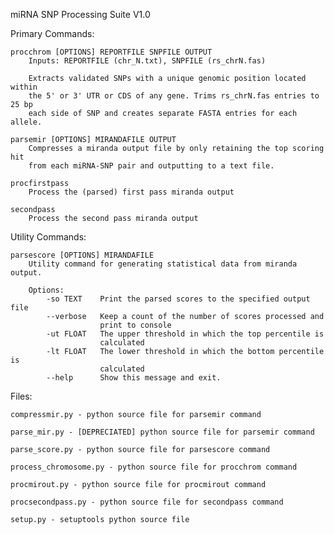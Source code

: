 miRNA SNP Processing Suite V1.0

Primary Commands:

    procchrom [OPTIONS] REPORTFILE SNPFILE OUTPUT
		Inputs: REPORTFILE (chr_N.txt), SNPFILE (rs_chrN.fas)
		
		Extracts validated SNPs with a unique genomic position located within 
		the 5' or 3' UTR or CDS of any gene. Trims rs_chrN.fas entries to 25 bp
		each side of SNP and creates separate FASTA entries for each allele.

    parsemir [OPTIONS] MIRANDAFILE OUTPUT
		Compresses a miranda output file by only retaining the top scoring hit 
		from each miRNA-SNP pair and outputting to a text file. 
		
	procfirstpass
		Process the (parsed) first pass miranda output

    secondpass
		Process the second pass miranda output

Utility Commands: 

    parsescore [OPTIONS] MIRANDAFILE
		Utility command for generating statistical data from miranda output.

		Options:
			-so TEXT	Print the parsed scores to the specified output file
			--verbose	Keep a count of the number of scores processed and 
						print to console
			-ut FLOAT	The upper threshold in which the top percentile is 
						calculated
			-lt FLOAT	The lower threshold in which the bottom percentile is 
						calculated
			--help		Show this message and exit.

Files:

	compressmir.py - python source file for parsemir command
	
	parse_mir.py - [DEPRECIATED] python source file for parsemir command
	
	parse_score.py - python source file for parsescore command
	
	process_chromosome.py - python source file for procchrom command
	
	procmirout.py - python source file for procmirout command
	
	procsecondpass.py - python source file for secondpass command
	
	setup.py - setuptools python source file
	
	

